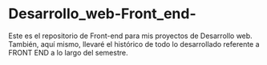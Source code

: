 # Desarrollo_web-Front_end-
Este es el repositorio de Front-end para mis proyectos de Desarrollo web.
También, aquí mismo, llevaré el histórico de todo lo desarrollado referente a FRONT END a lo largo del semestre.
